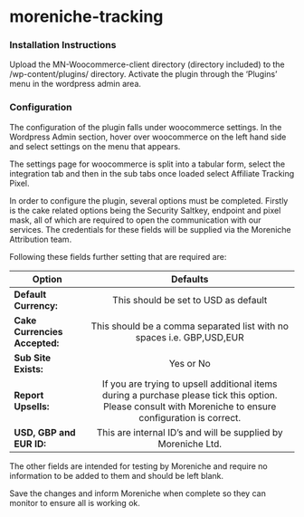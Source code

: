 # moreniche-tracking
### Installation Instructions

Upload the MN-Woocommerce-client directory (directory included) to the /wp-content/plugins/ directory.
Activate the plugin through the ‘Plugins’ menu in the wordpress admin area.

### Configuration

The configuration of the plugin falls under woocommerce settings. In the Wordpress Admin section, hover over woocommerce on the left hand side and select settings on the menu that appears.

The settings page for woocommerce is split into a tabular form, select the integration tab and then in the sub tabs once loaded select Affiliate Tracking Pixel.

In order to configure the plugin, several options must be completed. Firstly is the cake related options being the Security Saltkey, endpoint and pixel mask, all of which are required to open the communication with our services. The credentials for these fields will be supplied via the Moreniche Attribution team. 


Following these fields further setting that are required are:

| Option                          | Defaults |
| ------------------------------- | :-------------------------:|
| **Default Currency:**           | This should be set to USD as default |
| **Cake Currencies Accepted:**   | This should be a comma separated list with no spaces i.e. GBP,USD,EUR |
| **Sub Site Exists:**            | Yes or No |
| **Report Upsells:**             | If you are trying to upsell additional items during a purchase please tick this option. Please consult with Moreniche to ensure configuration is correct. |
| **USD, GBP and EUR ID:**        | This are internal ID’s and will be supplied by Moreniche Ltd.|


The other fields are intended for testing by Moreniche and require no information to be added to them and should be left blank.

Save the changes and inform Moreniche when complete so they can monitor to ensure all is working ok.
